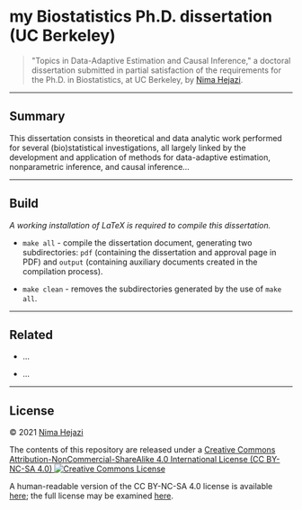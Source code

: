 # my Biostatistics Ph.D. dissertation (UC Berkeley)

> "Topics in Data-Adaptive Estimation and Causal Inference," a doctoral
> dissertation submitted in partial satisfaction of the requirements for the
> Ph.D. in Biostatistics, at UC Berkeley, by [Nima
> Hejazi](http://nimahejazi.org).

---

## Summary

This dissertation consists in theoretical and data analytic work performed for
several (bio)statistical investigations, all largely linked by the development
and application of methods for data-adaptive estimation, nonparametric
inference, and causal inference...

---

## Build

_A working installation of LaTeX is required to compile this dissertation._

* `make all` - compile the dissertation document, generating two subdirectories:
    `pdf` (containing the dissertation and approval page in PDF) and `output`
    (containing auxiliary documents created in the compilation process).

* `make clean` - removes the subdirectories generated by the use of `make all`.

---

## Related

* ...

* ...

---

## License

&copy; 2021 [Nima Hejazi](http://nimahejazi.org)

The contents of this repository are released under a <a rel="license"
href="http://creativecommons.org/licenses/by-nc-sa/4.0/">Creative Commons
Attribution-NonCommercial-ShareAlike 4.0 International License (CC BY-NC-SA 4.0)
<a rel="license" href="http://creativecommons.org/licenses/by-nc-sa/4.0/"><img
alt="Creative Commons License"
style="border-width:0"
src="https://i.creativecommons.org/l/by-nc-sa/4.0/80x15.png" /></a>

A human-readable version of the CC BY-NC-SA 4.0 license is available
[here](https://creativecommons.org/licenses/by-nc-sa/4.0/); the full license may
be examined [here](https://creativecommons.org/licenses/by-nc-sa/4.0/legalcode).

